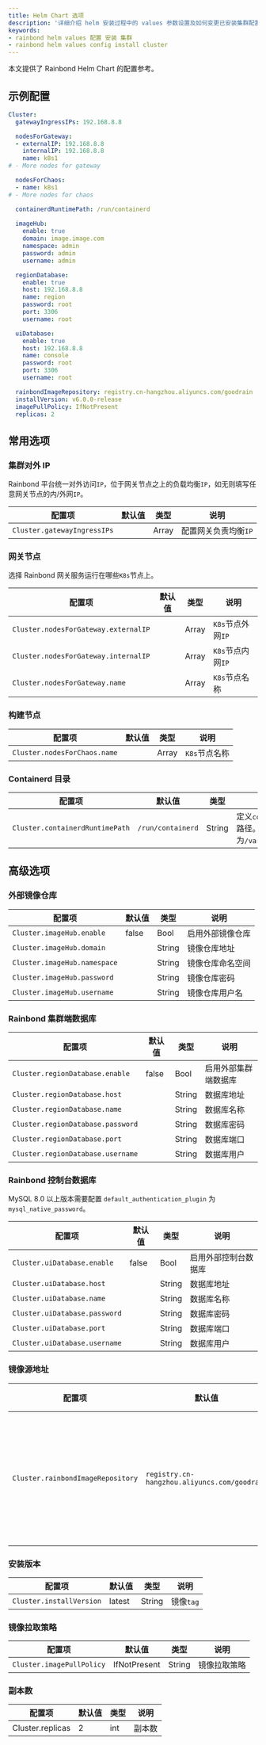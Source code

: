 ```yaml
---
title: Helm Chart 选项
description: '详细介绍 helm 安装过程中的 values 参数设置及如何变更已安装集群配置'
keywords:
- rainbond helm values 配置 安装 集群
- rainbond helm values config install cluster
---
```


本文提供了 Rainbond Helm Chart 的配置参考。

## 示例配置

```yaml title="vi values.yaml"
Cluster:
  gatewayIngressIPs: 192.168.8.8

  nodesForGateway:
  - externalIP: 192.168.8.8
    internalIP: 192.168.8.8
    name: k8s1
# - More nodes for gateway

  nodesForChaos:
  - name: k8s1
# - More nodes for chaos

  containerdRuntimePath: /run/containerd
  
  imageHub:
    enable: true
    domain: image.image.com
    namespace: admin
    password: admin
    username: admin

  regionDatabase:
    enable: true
    host: 192.168.8.8
    name: region
    password: root
    port: 3306
    username: root

  uiDatabase:
    enable: true
    host: 192.168.8.8
    name: console
    password: root
    port: 3306
    username: root

  rainbondImageRepository: registry.cn-hangzhou.aliyuncs.com/goodrain
  installVersion: v6.0.0-release
  imagePullPolicy: IfNotPresent
  replicas: 2
```

## 常用选项

### 集群对外 IP

Rainbond 平台统一对外访问`IP`，位于网关节点之上的负载均衡`IP`，如无则填写任意网关节点的内/外网`IP`。

| 配置项                    | 默认值 | 类型  | 说明               |
| ------------------------- | ------ | ----- | ------------------ |
| `Cluster.gatewayIngressIPs` |      | Array | 配置网关负责均衡`IP` |

### 网关节点

选择 Rainbond 网关服务运行在哪些`K8s`节点上。

| 配置项                             | 默认值 | 类型  | 说明                                  |
| ---------------------------------- | ------ | ----- | ----------------- |
| `Cluster.nodesForGateway.externalIP` |      | Array | `K8s`节点外网`IP` |
| `Cluster.nodesForGateway.internalIP` |      | Array | `K8s`节点内网`IP` |
| `Cluster.nodesForGateway.name`       |      | Array | `K8s`节点名称    |

### 构建节点

| 配置项                     | 默认值 | 类型  | 说明                                   |
| -------------------------- | ------ | ----- | -------------------------------------- |
| `Cluster.nodesForChaos.name` |      | Array | `K8s`节点名称 |

### Containerd 目录

| 配置项                     | 默认值 | 类型  | 说明                                   |
| -------------------------- | ------ | ----- | -------------------------------------- |
| `Cluster.containerdRuntimePath` | `/run/containerd` | String | 定义`containerd`运行时目录路径。如使用`k3s`或`RKE2`，则为`/var/run/k3s/containerd` |


## 高级选项

### 外部镜像仓库

| 配置项                       | 默认值 | 类型   | 说明             |
| ---------------------------- | ------ | ------ | ---------------- |
| `Cluster.imageHub.enable`    | false  | Bool   | 启用外部镜像仓库 |
| `Cluster.imageHub.domain`    |        | String | 镜像仓库地址     |
| `Cluster.imageHub.namespace` |        | String | 镜像仓库命名空间 |
| `Cluster.imageHub.password`  |        | String | 镜像仓库密码     |
| `Cluster.imageHub.username`  |        | String | 镜像仓库用户名   |


### Rainbond 集群端数据库

| 配置项                            | 默认值 | 类型   | 说明                 |
| --------------------------------- | ------ | ------ | -------------------- |
| `Cluster.regionDatabase.enable`   | false  | Bool   | 启用外部集群端数据库 |
| `Cluster.regionDatabase.host`     |        | String | 数据库地址           |
| `Cluster.regionDatabase.name`     |        | String | 数据库名称           |
| `Cluster.regionDatabase.password` |        | String | 数据库密码           |
| `Cluster.regionDatabase.port`     |        | String | 数据库端口           |
| `Cluster.regionDatabase.username` |        | String | 数据库用户           |

### Rainbond 控制台数据库

MySQL 8.0 以上版本需要配置 `default_authentication_plugin` 为 `mysql_native_password`。

| 配置项                        | 默认值 | 类型   | 说明                 |
| ----------------------------- | ------ | ------ | -------------------- |
| `Cluster.uiDatabase.enable`   | false  | Bool   | 启用外部控制台数据库 |
| `Cluster.uiDatabase.host`     |        | String | 数据库地址           |
| `Cluster.uiDatabase.name`     |        | String | 数据库名称           |
| `Cluster.uiDatabase.password` |        | String | 数据库密码           |
| `Cluster.uiDatabase.port`     |        | String | 数据库端口           |
| `Cluster.uiDatabase.username` |        | String | 数据库用户           |

### 镜像源地址

| 配置项                            | 默认值                                       | 类型   | 说明                   |
| --------------------------------- | -------------------------------------------- | ------ | ---------------------- |
| `Cluster.rainbondImageRepository` | `registry.cn-hangzhou.aliyuncs.com/goodrain` | String | 安装获取镜像的仓库地址 |

### 安装版本

| 配置项                   | 默认值 | 类型   | 说明      |
| ------------------------ | ------ | ------ | --------- |
| `Cluster.installVersion` | latest | String | 镜像`tag` |

### 镜像拉取策略

| 配置项                    | 默认值       | 类型   | 说明         |
| ------------------------- | ------------ | ------ | ------------ |
| `Cluster.imagePullPolicy` | IfNotPresent | String | 镜像拉取策略 |

### 副本数

| 配置项           | 默认值 | 类型 | 说明   |
| ---------------- | ------ | ---- | ------ |
| Cluster.replicas | 2      | int  | 副本数 |
